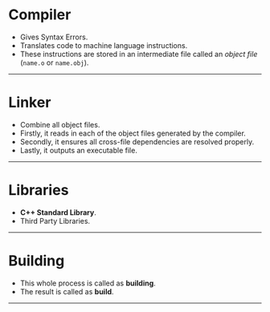 # Compiler
- Gives Syntax Errors.
- Translates code to machine language instructions.
- These instructions are stored in an intermediate file called an _object file_ (`name.o` or `name.obj`).

---
# Linker
- Combine all object files.
- Firstly, it reads in each of the object files generated by the compiler.
- Secondly, it ensures all cross-file dependencies are resolved properly.
- Lastly, it outputs an executable file.

---
# Libraries
- **C++ Standard Library**.
- Third Party Libraries.

---
# Building
- This whole process is called as **building**.
- The result is called as **build**.

---


